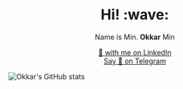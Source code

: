 <h1 align='center'> Hi! :wave:</h1>

<p align='center'>Name is Min. <b>Okkar</b> Min</p>

<p align='center'>
  <a href="okkar.tk/linkedin">🤝 with me on LinkedIn</a></br>
  <a href="okkar.tk/linkedin">Say 👋 on Telegram</a>
 </p>

![Okkar's GitHub stats](https://github-readme-stats.vercel.app/api?username=okkarmin&count_private=true&show_icons=true&theme=ayu-mirage)
